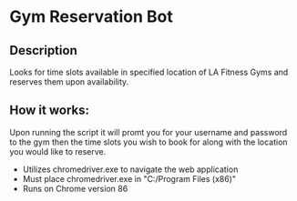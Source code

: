 # Gym Reservation Bot

## Description
Looks for time slots available in specified location of LA Fitness Gyms and reserves them upon availability.

## How it works:
Upon running the script it will promt you for your username and password to the gym then the time slots you wish to book for along with the location you would like to reserve.

- Utilizes chromedriver.exe to navigate the web application
- Must place chromedriver.exe in "C:/Program Files (x86)"
- Runs on Chrome version 86
